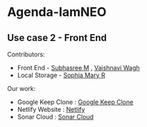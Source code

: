 # Agenda-IamNEO
## Use case 2 - Front End

Contributors:
* Front End - [Subhasree M](https://github.com/subhasree2) , [Vaishnavi Wagh](https://github.com/vaishnaviw2011)
* Local Storage - [Sophia Mary R](https://github.com/SOPHIA-MARY-R)


Our work:
* Google Keep Clone : [Google Keep Clone](https://subhasree2.github.io/Agenda-IamNEO/)
* Netlify Website : [Netlify](https://iamneo-agenda.netlify.app/)
* Sonar Cloud : [Sonar Cloud](https://sonarcloud.io/project/overview?id=subhasree2_Agenda-IamNEO)
